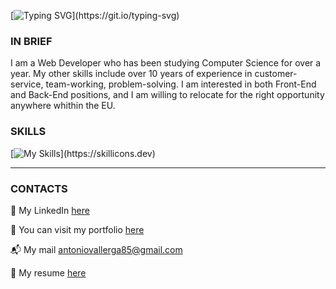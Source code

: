 [![Typing SVG](https://readme-typing-svg.demolab.com?font=Arial+Code&weight=800&size=30&duration=2000&pause=1500&color=ed3b44&width=1000&height=70&lines=HI!+MY+NAME+IS+ANTONIO%2C+AND+THIS+IS+MY+GITHUB+PAGE!)](https://git.io/typing-svg)
### IN BRIEF
I am a Web Developer who has been studying Computer Science for over a year. My other skills include over 10 years of experience in customer-service, team-working, problem-solving. I am interested in both Front-End and Back-End positions, and I am willing to relocate for the right opportunity anywhere whithin the EU.

### SKILLS
[![My Skills](https://skillicons.dev/icons?i=html,css,sass,js,bootstrap,react,redux,discord,github,java,spring,postgres,python,mongodb,vscode,eclipse,github,linkedin,postman,git,)](https://skillicons.dev)

--------------------------------------
### CONTACTS
🔗 My LinkedIn [here](https://www.linkedin.com/in/antonio-vallerga-2612a468/)

🍳 You can visit my portfolio [here](https://portfolio-git-master-vallerga.vercel.app/)

📬 My mail antoniovallerga85@gmail.com

💾 My resume [here](https://1drv.ms/b/s!AuK5vWX_9zHzva04pa7bNGs6vlkUpQ?e=xs0DtY)
